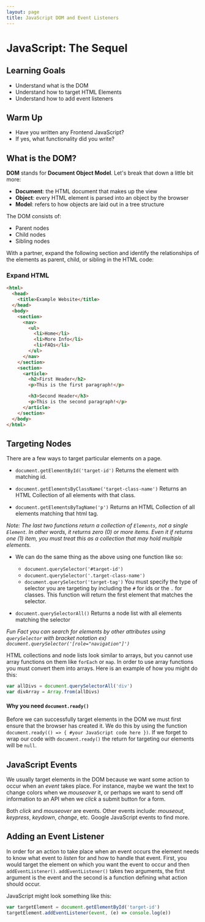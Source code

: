 ```yaml
---
layout: page
title: JavaScript DOM and Event Listeners
---
```


# JavaScript: The Sequel

## Learning Goals

- Understand what is the DOM
- Understand how to target HTML Elements
- Understand how to add event listeners

## Warm Up

- Have you written any Frontend JavaScript?
- If yes, what functionality did you write?

## What is the DOM?

**DOM** stands for **Document Object Model**. Let's break that down a little bit more:

- **Document**: the HTML document that makes up the view
- **Object**: every HTML element is parsed into an object by the browser
- **Model**: refers to how objects are laid out in a tree structure

The DOM consists of:
  * Parent nodes
  * Child nodes
  * Sibling nodes

With a partner, expand the following section and identify the relationships of the elements as parent, child, or sibling in the HTML code:

<section class='answer' markdown='1'>

### Expand HTML

```html
<html>
  <head>
    <title>Example Website</title>
  </head>
  <body>
    <section>
      <nav>
        <ul>
          <li>Home</li>
          <li>More Info</li>
          <li>FAQs</li>
        </ul>
      </nav>
    </section>
    <section>
      <article>
        <h2>First Header</h2>
        <p>This is the first paragraph!</p>

        <h3>Second Header</h3>
        <p>This is the second paragraph!</p>
      </article>
    </section>
  </body>
</html>
```
</section>

## Targeting Nodes

There are a few ways to target particular elements on a page.

- `document.getElementById('target-id')`
  Returns the element with matching id.

- `document.getElementsByClassName('target-class-name')`
  Returns an HTML Collection of all elements with that class.

- `document.getElementsByTagName('p')`
  Returns an HTML Collection of all elements matching that html tag.

_Note: The last two functions return a collection of `Elements`, not a single `Element`. In other words, it returns zero (0) or more items. Even it if returns one (1) item, you must treat this as a collection that may hold multiple elements._

- We can do the same thing as the above using one function like so:
    - `document.querySelector('#target-id')`
    - `document.querySelector('.target-class-name')`
    - `document.querySelector('target-tag')`
  You must specify the type of selector you are targeting by including the `#` for ids or the `.` for classes.
  This function will return the first element that matches the selector.

- `document.querySelectorAll()`
  Returns a node list with all elements matching the selector

_Fun Fact you can search for elements by other attributes using `querySelector` with bracket notation ex) `document.querySelector('[role="navigation"]')`_

HTML collections and node lists look similar to arrays, but you cannot use array functions on them like `forEach` or `map`. In order to use array functions you must convert them into arrays. Here is an example of how you might do this:

```javascript
var allDivs = document.querySelectorAll('div')
var divArray = Array.from(allDivs)
```

#### Why you need `document.ready()`

Before we can successfully target elements in the DOM we must first ensure that the browser has created it. We do this by using the function `document.ready(() => { #your JavaScript code here })`.
If we forget to wrap our code with `document.ready()` the return for targeting our elements will be `null`.

## JavaScript Events

We usually target elements in the DOM because we want some action to occur when an _event_ takes place. For instance, maybe we want the text to change colors when we _mouseover_ it, or perhaps we want to send off information to an API when we _click_ a submit button for a form.

Both _click_ and _mouseover_ are events. Other events include: _mouseout_, _keypress_, _keydown_, _change_, etc. Google JavaScript events to find more.

## Adding an Event Listener

In order for an action to take place when an event occurs the element needs to know what event to _listen_ for and how to handle that event. First, you would target the element on which you want the event to occur and then `addEventListener()`. `addEventListener()` takes two arguments, the first argument is the event and the second is a function defining what action should occur.

JavaScript might look something like this:

```javascript
var targetElement = document.getElementById('target-id')
targetElement.addEventListener(event, (e) => console.log(e))
```

<!-- ## Practice

Visit the [Mod 4 page](https://launch.turing.edu/module4/) and open the Chrome dev tools. View the HTML elements that are available and in your console try the following:

  1. Return an element by targeting its id
  2. Return all elements by targeting its class
  3. Return all elements by targeting its HTML tag
  4. Add an event listener to 3 elements on the page

### Bonus

Try navigating to elements by using, parentNode, childNodes, nextSibling, etc. See the _Related Topics_ section of this [page](https://developer.mozilla.org/en-US/docs/Web/API/Node/childNodes). -->